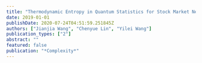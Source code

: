 ```yaml
---
title: "Thermodynamic Entropy in Quantum Statistics for Stock Market Networks"
date: 2019-01-01
publishDate: 2020-07-24T04:51:59.251845Z
authors: ["Jianjia Wang", "Chenyue Lin", "Yilei Wang"]
publication_types: ["2"]
abstract: ""
featured: false
publication: "*Complexity*"
---
```


